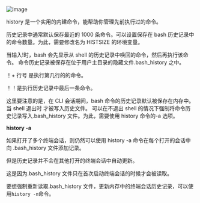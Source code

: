 ![image](https://github.com/user-attachments/assets/791373b1-8bc8-4c3a-be44-bf55eb6fa583)

history 是一个实用的内建命令，能帮助你管理先前执行过的命令。

历史记录中通常默认保存最近的 1000 条命令。可以设置保存在 bash 历史记录中的命令数量。为此，需要修改名为 HISTSIZE 的环境变量。

当输入!时，bash 会先显示从 shell 的历史记录中唤回的命令，然后再执行该命令。 命令历史记录被保存在位于用户主目录的隐藏文件.bash_history 之中。

！+ 行号 是执行第几行的的命令。

！！是执行历史记录中最后一条命令。

这里要注意的是，在 CLI 会话期间，bash 命令的历史记录默认被保存在内存中。当 shell 退出时 才被写入历史文件。
可以在不退出 shell 的情况下强制将命令历史记录写入.bash_history 文件。为此，需要使用 history 命令的-a 选项。

**history -a**

如果打开了多个终端会话，则仍然可以使用 history -a 命令在每个打开的会话中向 .bash_history 文件添加记录。

但是历史记录并不会在其他打开的终端会话中自动更新。 

这是因为.bash_history 文件只在首次启动终端会话的时候才会被读取。

要想强制重新读取.bash_history 文件，更新内存中的终端会话历史记录，可以使用` history -n `命令。